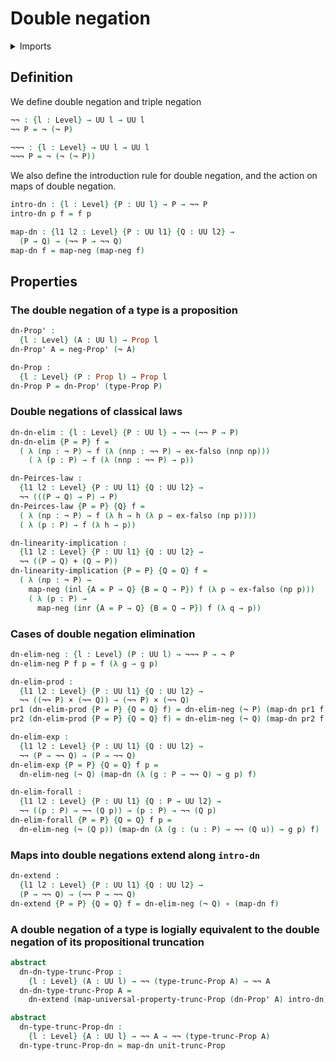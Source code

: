 # Double negation

<details><summary>Imports</summary>
```agda
module foundation.double-negation where
open import foundation.cartesian-product-types
open import foundation.coproduct-types
open import foundation.dependent-pair-types
open import foundation.empty-types
open import foundation.functions
open import foundation.negation
open import foundation.propositional-truncations
open import foundation.propositions
open import foundation.universe-levels
```
</details>

## Definition

We define double negation and triple negation

```agda
¬¬ : {l : Level} → UU l → UU l
¬¬ P = ¬ (¬ P)

¬¬¬ : {l : Level} → UU l → UU l
¬¬¬ P = ¬ (¬ (¬ P))
```

We also define the introduction rule for double negation, and the action on maps of double negation.

```agda
intro-dn : {l : Level} {P : UU l} → P → ¬¬ P
intro-dn p f = f p

map-dn : {l1 l2 : Level} {P : UU l1} {Q : UU l2} →
  (P → Q) → (¬¬ P → ¬¬ Q)
map-dn f = map-neg (map-neg f)
```

## Properties

### The double negation of a type is a proposition

```agda
dn-Prop' :
  {l : Level} (A : UU l) → Prop l
dn-Prop' A = neg-Prop' (¬ A)

dn-Prop :
  {l : Level} (P : Prop l) → Prop l
dn-Prop P = dn-Prop' (type-Prop P)
```

### Double negations of classical laws

```agda
dn-dn-elim : {l : Level} {P : UU l} → ¬¬ (¬¬ P → P)
dn-dn-elim {P = P} f =
  ( λ (np : ¬ P) → f (λ (nnp : ¬¬ P) → ex-falso (nnp np)))
    ( λ (p : P) → f (λ (nnp : ¬¬ P) → p))

dn-Peirces-law :
  {l1 l2 : Level} {P : UU l1} {Q : UU l2} →
  ¬¬ (((P → Q) → P) → P)
dn-Peirces-law {P = P} {Q} f =
  ( λ (np : ¬ P) → f (λ h → h (λ p → ex-falso (np p))))
  ( λ (p : P) → f (λ h → p))

dn-linearity-implication :
  {l1 l2 : Level} {P : UU l1} {Q : UU l2} →
  ¬¬ ((P → Q) + (Q → P))
dn-linearity-implication {P = P} {Q = Q} f =
  ( λ (np : ¬ P) →
    map-neg (inl {A = P → Q} {B = Q → P}) f (λ p → ex-falso (np p)))
    ( λ (p : P) →
      map-neg (inr {A = P → Q} {B = Q → P}) f (λ q → p))
```

### Cases of double negation elimination

```agda
dn-elim-neg : {l : Level} (P : UU l) → ¬¬¬ P → ¬ P
dn-elim-neg P f p = f (λ g → g p)

dn-elim-prod :
  {l1 l2 : Level} {P : UU l1} {Q : UU l2} →
  ¬¬ ((¬¬ P) × (¬¬ Q)) → (¬¬ P) × (¬¬ Q)
pr1 (dn-elim-prod {P = P} {Q = Q} f) = dn-elim-neg (¬ P) (map-dn pr1 f)
pr2 (dn-elim-prod {P = P} {Q = Q} f) = dn-elim-neg (¬ Q) (map-dn pr2 f)

dn-elim-exp :
  {l1 l2 : Level} {P : UU l1} {Q : UU l2} →
  ¬¬ (P → ¬¬ Q) → (P → ¬¬ Q)
dn-elim-exp {P = P} {Q = Q} f p =
  dn-elim-neg (¬ Q) (map-dn (λ (g : P → ¬¬ Q) → g p) f)

dn-elim-forall :
  {l1 l2 : Level} {P : UU l1} {Q : P → UU l2} →
  ¬¬ ((p : P) → ¬¬ (Q p)) → (p : P) → ¬¬ (Q p)
dn-elim-forall {P = P} {Q = Q} f p =
  dn-elim-neg (¬ (Q p)) (map-dn (λ (g : (u : P) → ¬¬ (Q u)) → g p) f)
```

### Maps into double negations extend along `intro-dn`

```agda
dn-extend :
  {l1 l2 : Level} {P : UU l1} {Q : UU l2} →
  (P → ¬¬ Q) → (¬¬ P → ¬¬ Q)
dn-extend {P = P} {Q = Q} f = dn-elim-neg (¬ Q) ∘ (map-dn f)
```

### A double negation of a type is logially equivalent to the double negation of its propositional truncation

```agda
abstract
  dn-dn-type-trunc-Prop :
    {l : Level} (A : UU l) → ¬¬ (type-trunc-Prop A) → ¬¬ A
  dn-dn-type-trunc-Prop A =
    dn-extend (map-universal-property-trunc-Prop (dn-Prop' A) intro-dn)

abstract
  dn-type-trunc-Prop-dn :
    {l : Level} {A : UU l} → ¬¬ A → ¬¬ (type-trunc-Prop A)
  dn-type-trunc-Prop-dn = map-dn unit-trunc-Prop
```
